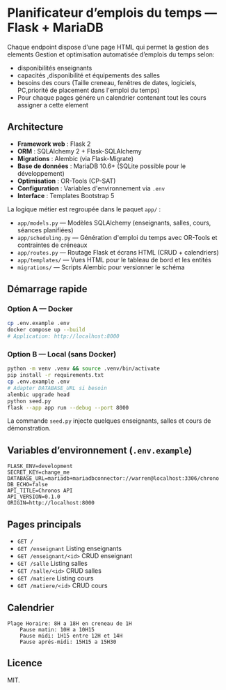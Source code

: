 # Planificateur d’emplois du temps — Flask + MariaDB

Chaque endpoint dispose d'une page HTML qui permet la gestion des elements
Gestion et optimisation automatisée d’emplois du temps selon:
- disponibilités enseignants  
- capacités ,disponibilité et équipements des salles  
- besoins des cours (Taille creneau, fenêtres de dates, logiciels, PC,priorité de placement dans l'emploi du temps)
- Pour chaque pages génére un calendrier contenant tout les cours assigner a cette element

## Architecture
- **Framework web** : Flask 2
- **ORM** : SQLAlchemy 2 + Flask-SQLAlchemy
- **Migrations** : Alembic (via Flask-Migrate)
- **Base de données** : MariaDB 10.6+ (SQLite possible pour le développement)
- **Optimisation** : OR-Tools (CP-SAT)
- **Configuration** : Variables d'environnement via `.env`
- **Interface** : Templates Bootstrap 5

La logique métier est regroupée dans le paquet `app/` :

- `app/models.py` — Modèles SQLAlchemy (enseignants, salles, cours, séances planifiées)
- `app/scheduling.py` — Génération d'emploi du temps avec OR-Tools et contraintes de créneaux
- `app/routes.py` — Routage Flask et écrans HTML (CRUD + calendriers)
- `app/templates/` — Vues HTML pour le tableau de bord et les entités
- `migrations/` — Scripts Alembic pour versionner le schéma

## Démarrage rapide

### Option A — Docker
```bash
cp .env.example .env
docker compose up --build
# Application: http://localhost:8000
```

### Option B — Local (sans Docker)
```bash
python -m venv .venv && source .venv/bin/activate
pip install -r requirements.txt
cp .env.example .env
# Adapter DATABASE_URL si besoin
alembic upgrade head
python seed.py
flask --app app run --debug --port 8000
```

La commande `seed.py` injecte quelques enseignants, salles et cours de démonstration.

## Variables d’environnement (`.env.example`)
```
FLASK_ENV=development
SECRET_KEY=change_me
DATABASE_URL=mariadb+mariadbconnector://warren@localhost:3306/chrono
DB_ECHO=false
API_TITLE=Chronos API
API_VERSION=0.1.0
ORIGIN=http://localhost:8000
```

## Pages principals
- `GET /`
- `GET /enseignant` Listing enseignants
- `GET /enseignant/<id>` CRUD enseignant
- `GET /salle` Listing salles
- `GET /salle/<id>` CRUD salles  
- `GET /matiere` Listing cours
- `GET /matiere/<id>` CRUD cours  

## Calendrier
    Plage Horaire: 8H a 18H en creneau de 1H
        Pause matin: 10H a 10H15
        Pause midi: 1H15 entre 12H et 14H
        Pause aprés-midi: 15H15 a 15H30

## Licence
MIT.
